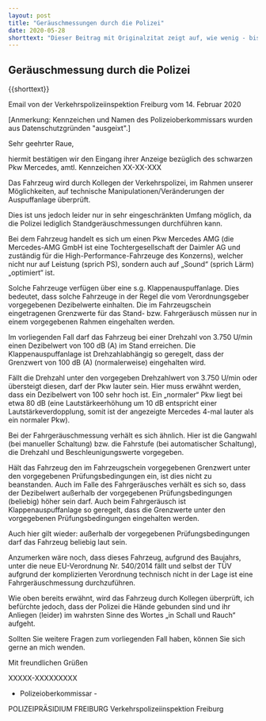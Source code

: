 ```yaml
---
layout: post
title: "Geräuschmessungen durch die Polizei"
date: 2020-05-28
shorttext: "Dieser Beitrag mit Originalzitat zeigt auf, wie wenig - bis keine - Möglichkeiten die Polizeibehörden und sogar teilweise der TÜV haben, mittels Gräuschmessungen Lärmüberschreitungen festzustellen und zu ahnden. Aber lesen sie selbst."
---
```


## Geräuschmessung durch die Polizei

 {{shorttext}}

Email von der Verkehrspolizeiinspektion Freiburg vom 14. Februar 2020

[Anmerkung: Kennzeichen und Namen des Polizeioberkommissars wurden aus Datenschutzgründen "ausgeixt".]


Sehr geehrter Raue,

hiermit bestätigen wir den Eingang ihrer Anzeige bezüglich des schwarzen Pkw Mercedes, amtl. Kennzeichen XX-XX-XXX 

Das Fahrzeug wird durch Kollegen der Verkehrspolizei, im Rahmen unserer Möglichkeiten, auf technische Manipulationen/Veränderungen der Auspuffanlage überprüft.

Dies ist uns jedoch leider nur in sehr eingeschränkten Umfang möglich, da die Polizei lediglich Standgeräuschmessungen durchführen kann.

Bei dem Fahrzeug handelt es sich um einen Pkw Mercedes AMG (die Mercedes-AMG GmbH ist eine Tochtergesellschaft der Daimler AG und zuständig für die High-Performance-Fahrzeuge des Konzerns), welcher nicht nur auf Leistung (sprich PS), sondern auch auf „Sound“ (sprich Lärm) „optimiert“ ist. 

Solche Fahrzeuge verfügen über eine s.g. Klappenauspuffanlage.
Dies bedeutet, dass solche Fahrzeuge in der Regel die vom Verordnungsgeber vorgegebenen Dezibelwerte einhalten. Die im Fahrzeugschein eingetragenen Grenzwerte für das Stand- bzw. Fahrgeräusch müssen nur in einem vorgegebenen Rahmen eingehalten werden.

Im vorliegenden Fall darf das Fahrzeug bei einer Drehzahl von 3.750 U/min einen Dezibelwert von 100 dB (A) im Stand erreichen. Die Klappenauspuffanlage ist Drehzahlabhängig so geregelt, dass der Grenzwert von 100 dB (A) (normalerweise) eingehalten wird.

Fällt die Drehzahl unter den vorgegeben Drehzahlwert von 3.750 U/min oder übersteigt diesen, darf der Pkw lauter sein.
Hier muss erwähnt werden, dass ein Dezibelwert von 100 sehr hoch ist. Ein „normaler“ Pkw liegt bei etwa 80 dB (eine Lautstärkeerhöhung um 10 dB entspricht einer Lautstärkeverdopplung, somit ist der angezeigte Mercedes 4-mal lauter als ein normaler Pkw).

Bei der Fahrgeräuschmessung verhält es sich ähnlich. Hier ist die Gangwahl (bei manueller Schaltung) bzw. die Fahrstufe (bei automatischer Schaltung), die Drehzahl und Beschleunigungswerte vorgegeben. 

Hält das Fahrzeug den im Fahrzeugschein vorgegebenen Grenzwert unter den vorgegebenen Prüfungsbedingungen ein, ist dies nicht zu beanstanden. Auch im Falle des Fahrgeräusches verhält es sich so, dass der Dezibelwert außerhalb der vorgegebenen Prüfungsbedingungen (beliebig) höher sein darf. Auch beim Fahrgeräusch ist Klappenauspuffanlage so geregelt, dass die Grenzwerte unter den vorgegebenen Prüfungsbedingungen eingehalten werden.  

Auch hier gilt wieder: außerhalb der vorgegebenen Prüfungsbedingungen darf das Fahrzeug beliebig laut sein. 

Anzumerken wäre noch, dass dieses Fahrzeug, aufgrund des Baujahrs, unter die neue EU-Verordnung Nr. 540/2014 fällt und selbst der TÜV aufgrund der komplizierten Verordnung technisch nicht in der Lage ist eine Fahrgeräuschmessung durchzuführen.

Wie oben bereits erwähnt, wird das Fahrzeug durch Kollegen überprüft, ich befürchte jedoch, dass der Polizei die Hände gebunden sind und ihr Anliegen (leider) im wahrsten Sinne des Wortes „in Schall und Rauch“ aufgeht.

Sollten Sie weitere Fragen zum vorliegenden Fall haben, können Sie sich gerne an mich wenden.

Mit freundlichen Grüßen
 
XXXXX-XXXXXXXXX
- Polizeioberkommissar -
 
POLIZEIPRÄSIDIUM FREIBURG
Verkehrspolizeiinspektion Freiburg
